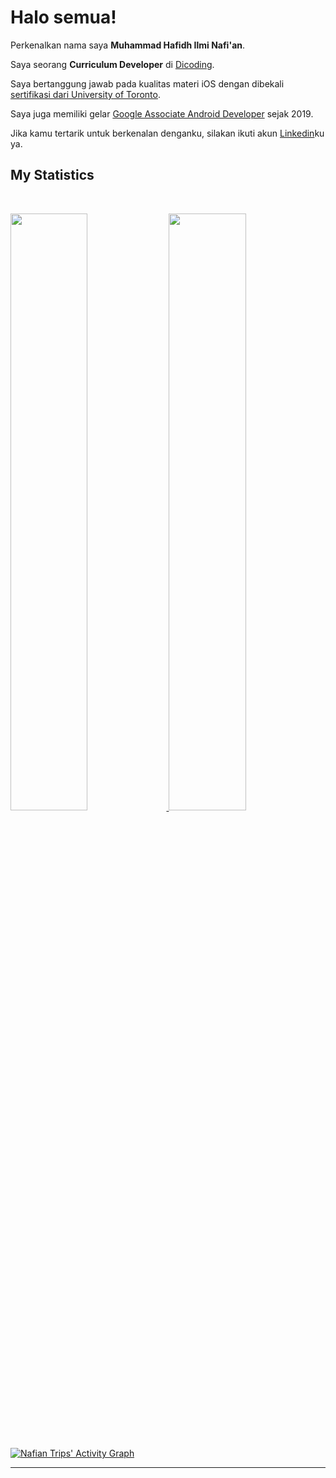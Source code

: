 # Halo semua! 

Perkenalkan nama saya **Muhammad Hafidh Ilmi Nafi'an**.  

Saya seorang **Curriculum Developer** di [Dicoding](https://www.dicoding.com/).  

Saya bertanggung jawab pada kualitas materi iOS dengan dibekali [sertifikasi dari University of Toronto](https://www.coursera.org/account/accomplishments/specialization/CLKJD8XBXJ3M).  

Saya juga memiliki gelar [Google Associate Android Developer](https://www.credential.net/h5deoi5h) sejak 2019.  

Jika kamu tertarik untuk berkenalan denganku, silakan ikuti akun [Linkedin](https://www.linkedin.com/in/muhammad-hafidh-nafian/)ku ya.  

## My Statistics

<br/>
<p align="left">
  <a href="https://abhigyantrips.dev/">
  <img width="49.5%" src="https://github-readme-stats.vercel.app/api?username=nafianhafid&show_icons=true&theme=gruvbox&hide_border=true" />
    <img width="49.5%" src="https://github-readme-streak-stats.herokuapp.com/?user=nafianhafid&theme=gruvbox&hide_border=true" />
  </a>
</p>
<br>

[![Nafian Trips' Activity Graph](https://activity-graph.herokuapp.com/graph?username=nafianhafid&custom_title=Nafian%20Muhammad's%20Contribution%20Graph&theme=gruvbox&bg_color=282828&hide_border=true&line=d1a01f&point=c58545)](https://abhigyantrips.dev)

------
